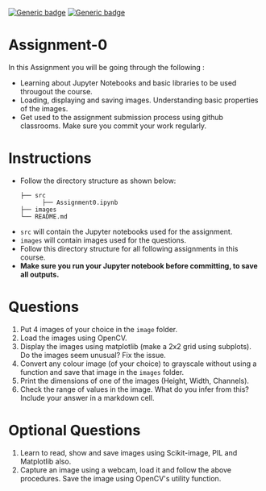 [![Generic badge](https://img.shields.io/badge/DIP-Assignment:0-BLUE.svg)](https://shields.io/)
[![Generic badge](https://img.shields.io/badge/DUE-23:59hrs,13/08/2020-RED.svg)](https://shields.io/)
# Assignment-0
In this Assignment you will be going through the following : 
  - Learning about Jupyter Notebooks and basic libraries to be used througout the course.
  - Loading, displaying and saving images. Understanding basic properties of the images.
  - Get used to the assignment submission process using github classrooms. Make sure you commit your work regularly.

# Instructions
- Follow the directory structure as shown below: 
  ```
  ├── src           
        ├── Assignment0.ipynb
  ├── images    
  └── README.md
  ```
- `src` will contain the Jupyter notebooks used for the assignment.
- `images` will contain images used for the questions.
- Follow this directory structure for all following assignments in this course.
- **Make sure you run your Jupyter notebook before committing, to save all outputs.**

# Questions

1. Put 4 images of your choice in the `image` folder.
2. Load the images using OpenCV.  
3. Display the images using matplotlib (make a 2x2 grid using subplots). Do the images seem unusual? Fix the issue.
4. Convert any colour image (of your choice) to grayscale without using a function and save that image in the `images` folder.
5. Print the dimensions of one of the images (Height, Width, Channels).
6. Check the range of values in the image. What do you infer from this? Include your answer in a markdown cell.

# Optional Questions
1. Learn to read, show and save images using Scikit-image, PIL and Matplotlib also.
2. Capture an image using a webcam, load it and follow the above procedures. Save the image using OpenCV's utility function.
